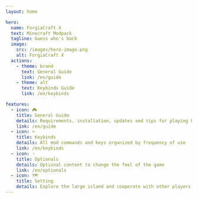 ```yaml
---
layout: home

hero:
  name: ForgiaCraft X
  text: Minecraft Modpack
  tagline: Guess who's back
  image:
    src: /images/hero-image.png
    alt: ForgiaCraft X
  actions:
    - theme: brand
      text: General Guide
      link: /en/guide
    - theme: alt
      text: Keybinds Guide
      link: /en/keybinds

features:
  - icon: 🎮
    title: General Guide
    details: Requirements, installation, updates and tips for playing ForgiaCraft X
    link: /en/guide
  - icon: ⌨️
    title: Keybinds
    details: All mod commands and keys organized by frequency of use
    link: /en/keybinds
  - icon: ✨
    title: Optionals
    details: Optional content to change the feel of the game
    link: /en/optionals
  - icon: 🗺️
    title: Setting
    details: Explore the large island and cooperate with other players
---
```


<style>
.VPImage.image-src {
  border-radius: 16px;
  margin: 1.5rem;
}
</style>
